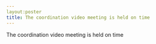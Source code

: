```yaml
---
layout:poster
title: The coordination video meeting is held on time
---
```




The coordination video meeting is held on time


